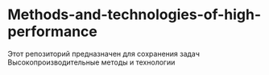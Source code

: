 # Methods-and-technologies-of-high-performance
Этот репозиторий предназначен для сохранения задач Высокопроизводительные методы и технологии
